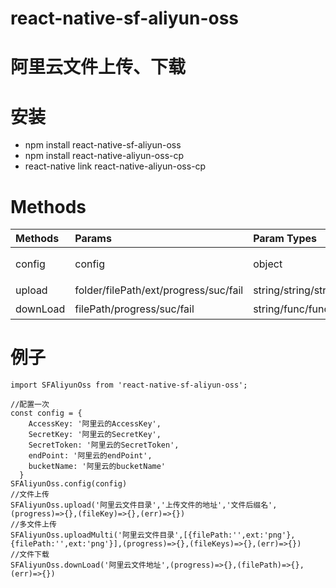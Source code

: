 # react-native-sf-aliyun-oss


# 阿里云文件上传、下载


# 安装
* npm install react-native-sf-aliyun-oss
* npm install react-native-aliyun-oss-cp
* react-native link react-native-aliyun-oss-cp


# Methods
|  Methods  |  Params  |  Param Types  |   description  |  Example  |
|:-----|:-----|:-----|:-----|:-----|
|config|config|object|阿里云配置参数|参考例子|
|upload|folder/filePath/ext/progress/suc/fail|string/string/string/func/func/func|上传文件|参考例子|
|downLoad|filePath/progress/suc/fail|string/func/func/func|下载文件|参考例子|


# 例子
```
import SFAliyunOss from 'react-native-sf-aliyun-oss';

//配置一次
const config = {
    AccessKey: '阿里云的AccessKey',
    SecretKey: '阿里云的SecretKey',
    SecretToken: '阿里云的SecretToken',
    endPoint: '阿里云的endPoint',
    bucketName: '阿里云的bucketName'
  }
SFAliyunOss.config(config)
//文件上传
SFAliyunOss.upload('阿里云文件目录','上传文件的地址','文件后缀名',(progress)=>{},(fileKey)=>{},(err)=>{})
//多文件上传
SFAliyunOss.uploadMulti('阿里云文件目录',[{filePath:'',ext:'png'},{filePath:'',ext:'png'}],(progress)=>{},(fileKeys)=>{},(err)=>{})
//文件下载
SFAliyunOss.downLoad('阿里云文件地址',(progress)=>{},(filePath)=>{},(err)=>{})

```

